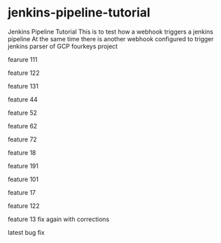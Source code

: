 # jenkins-pipeline-tutorial
Jenkins Pipeline Tutorial
 This is to test how a webhook triggers a jenkins pipeline
 At the same time there is another webhook configured to trigger jenkins parser of GCP fourkeys project

fearure 111

feature 122


feature 131

feature 44

feature 52

feature 62

feature 72

feature 18

feature 191


feature 101


feature 17


feature 122

feature 13 fix again with corrections

latest bug fix
